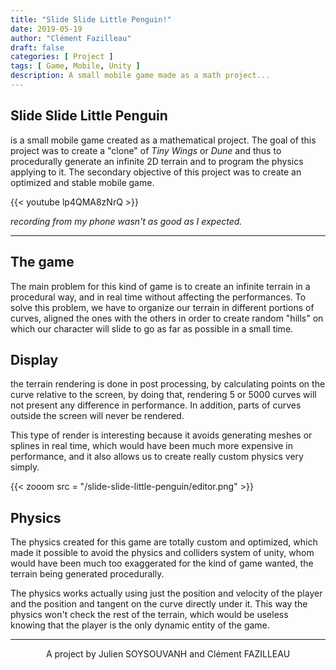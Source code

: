 ```yaml
---
title: "Slide Slide Little Penguin!"
date: 2019-05-19
author: "Clément Fazilleau"
draft: false
categories: [ Project ]
tags: [ Game, Mobile, Unity ]
description: A small mobile game made as a math project...
---
```


## Slide Slide Little Penguin

is a small mobile game created as a mathematical project. The goal of this project was to create a "clone" of *Tiny Wings* or *Dune* and thus to procedurally generate an infinite 2D terrain and to program the physics applying to it.
The secondary objective of this project was to create an optimized and stable mobile game.

{{< youtube lp4QMA8zNrQ >}}

*recording from my phone wasn't as good as I expected.*

------------

## The game

The main problem for this kind of game is to create an infinite terrain in a procedural way, and in real time without affecting the performances.
To solve this problem, we have to organize our terrain in different portions of curves, aligned the ones with the others in order to create random "hills" on which our character will slide to go as far as possible in a small time.

## Display

the terrain rendering is done in post processing, by calculating points on the curve relative to the screen, by doing that, rendering 5 or 5000 curves will not present any difference in performance. In addition, parts of curves outside the screen will never be rendered.

This type of render is interesting because it avoids generating meshes or splines in real time, which would have been much more expensive in performance, and it also allows us to create really custom physics very simply.

{{< zooom src = "/slide-slide-little-penguin/editor.png" >}}

## Physics

The physics created for this game are totally custom and optimized, which made it possible to avoid the physics and colliders system of unity, whom would have been much too exaggerated for the kind of game wanted, the terrain being generated procedurally.

The physics works actually using just the position and velocity of the player and the position and tangent on the curve directly under it. This way the physics won't check the rest of the terrain, which would be useless knowing that the player is the only dynamic entity of the game.

---------------

<div align = "center"> A project by Julien SOYSOUVANH and Clément FAZILLEAU </div>